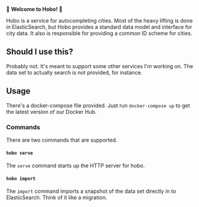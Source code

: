 :information_desk_person: **Welcome to Hobo!** :wave:

Hobo is a service for autocompleting cities. Most of the heavy lifting is done
in ElasticSearch, but Hobo provides a standard data model and interface for
city data. It also is responsible for providing a common ID scheme for cities.

## Should I use this?

Probably not. It's meant to support some other services I'm working on. The
data set to actually search is not provided, for instance.

## Usage

There's a docker-compose file provided. Just run `docker-compose up` to get the
latest version of our Docker Hub.

### Commands

There are two commands that are supported.

#### `hobo serve` 

The `serve` command starts up the HTTP server for hobo.

#### `hobo import`

The `import` command imports a snapshot of the data set directly in to
ElasticSearch. Think of it like a migration.
